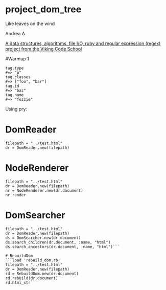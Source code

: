 # project_dom_tree
Like leaves on the wind

Andrea A

[A data structures, algorithms, file I/O, ruby and regular expression (regex) project from the Viking Code School](http://www.vikingcodeschool.com)

#Warmup 1

```tag = parse_tag("<p class='foo bar' id='baz'>")
tag.type 
#=> "p"
tag.classes 
#=> ["foo", "bar"]
tag.id 
#=> "baz"
tag.name 
#=> "fozzie"
```

Using pry:

# DomReader
```load 'load_reader.rb'
filepath = "../test.html"
dr = DomReader.new(filepath)
```

# NodeRenderer
```load 'node_renderer.rb'
filepath = "../test.html"
dr = DomReader.new(filepath)
nr = NodeRenderer.new(dr.document)
nr.render
```

# DomSearcher
```load 'dom_searcher.rb'
filepath = "../test.html"
dr = DomReader.new(filepath)
ds = DomSearcher.new(dr.document)
ds.search_children(dr.document, :name, "html")
ds.search_ancestors(dr.document, :name, "html")```

# RebuildDom
```load 'rebuild_dom.rb'
filepath = "../test.html"
dr = DomReader.new(filepath)
rd = RebuildDom.new(dr.document)
rd.rebuild(dr.document)
rd.html_str```



